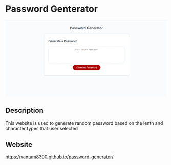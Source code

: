 # Password Genterator

![picture of webpage](assets/images/homepage.PNG)

## Description
This website is used to generate random password based on the lenth and character types that user selected
## Website

https://vantam8300.github.io/password-generator/
